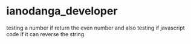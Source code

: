 # ianodanga_developer
testing a number if return the even number and also testing if javascript code if it can reverse the string
